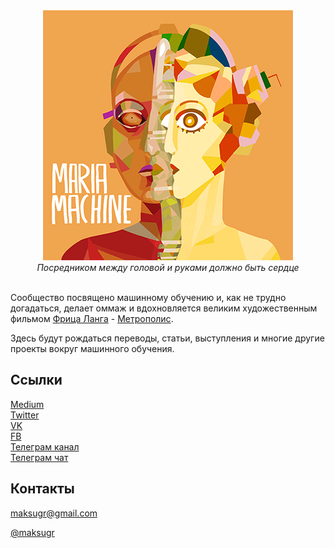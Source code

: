 <div align="center">
  <a href="https://medium.com/maria-machine">
    <img width="400" height="400" src="https://github.com/maria-machine/about/raw/master/assets/maria_machine_robot_human_image.png">
  </a>
  <br>
  <i>Посредником между головой и руками должно быть сердце</i>
  <br>
  <br>
</div>

Сообщество посвящено машинному обучению и, как не трудно догадаться, делает оммаж и вдохновляется великим художественным фильмом [Фрица Ланга](https://ru.wikipedia.org/wiki/%D0%9B%D0%B0%D0%BD%D0%B3,_%D0%A4%D1%80%D0%B8%D1%86) - [Метрополис](https://ru.wikipedia.org/wiki/%D0%9C%D0%B5%D1%82%D1%80%D0%BE%D0%BF%D0%BE%D0%BB%D0%B8%D1%81).

Здесь будут рождаться переводы, статьи, выступления и многие другие проекты вокруг машинного обучения.

## Ссылки

[Medium](https://medium.com/maria-machine)<br />
[Twitter](https://twitter.com/mariamachine_ml)<br />
[VK](https://vk.com/maria_machine)<br />
[FB](https://www.facebook.com/maria.machine.ml)<br />
[Телеграм канал](https://t.me/maria_machine)<br />
[Телеграм чат](https://t.me/maria_machine_chat)<br />

## Контакты

[maksugr@gmail.com](mailto:maksugr@gmail.com)
<div>
	<a href="tg://resolve?domain=maksugr">@maksugr</a>
</div>